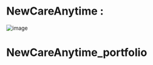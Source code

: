 # NewCareAnytime :
![image](my_portfolio/static/img/old_logo.png "photo")

# NewCareAnytime_portfolio
